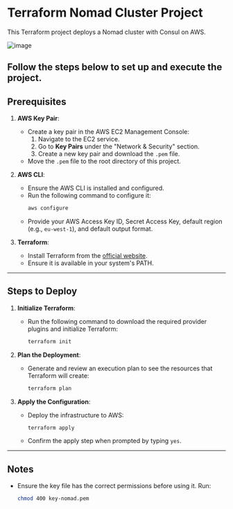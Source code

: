 # Terraform Nomad Cluster Project

This Terraform project deploys a Nomad cluster with Consul on AWS.

![image](https://github.com/user-attachments/assets/8b1f3a27-fbf7-4cc1-b743-edb9f75f0bea)

## Follow the steps below to set up and execute the project.

## Prerequisites

1. **AWS Key Pair**:

   - Create a key pair in the AWS EC2 Management Console:
     1. Navigate to the EC2 service.
     2. Go to **Key Pairs** under the "Network & Security" section.
     3. Create a new key pair and download the `.pem` file.
   - Move the `.pem` file to the root directory of this project.

2. **AWS CLI**:

   - Ensure the AWS CLI is installed and configured.
   - Run the following command to configure it:
     ```bash
     aws configure
     ```
   - Provide your AWS Access Key ID, Secret Access Key, default region (e.g., `eu-west-1`), and default output format.

3. **Terraform**:
   - Install Terraform from the [official website](https://www.terraform.io/downloads).
   - Ensure it is available in your system's PATH.

---

## Steps to Deploy

1. **Initialize Terraform**:

   - Run the following command to download the required provider plugins and initialize Terraform:
     ```bash
     terraform init
     ```

2. **Plan the Deployment**:

   - Generate and review an execution plan to see the resources that Terraform will create:
     ```bash
     terraform plan
     ```

3. **Apply the Configuration**:
   - Deploy the infrastructure to AWS:
     ```bash
     terraform apply
     ```
   - Confirm the apply step when prompted by typing `yes`.

---

## Notes

- Ensure the key file has the correct permissions before using it. Run:
  ```bash
  chmod 400 key-nomad.pem
  ```
